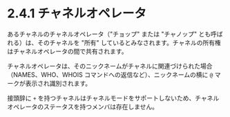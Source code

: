 # 2.4.1 チャネルオペレータ

あるチャネルのチャネルオペレータ（"チョップ" または "チャノップ" とも呼ばれる）は、そのチャネルを "所有" しているとみなされます。チャネルの所有権はチャネルオペレータの間で共有されます。

チャネルオペレータは、そのニックネームがチャネルに関連づけられた場合（NAMES、WHO、WHOIS コマンドへの返信など）、ニックネームの横に `@` マークが表示され識別されます。

接頭辞に `+` を持つチャネルはチャネルモードをサポートしないため、チャネルオペレータのステータスを持つメンバは存在しません。
